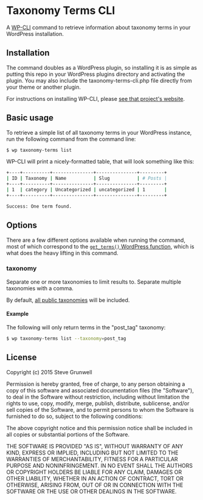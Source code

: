 # Taxonomy Terms CLI

A [WP-CLI](http://wp-cli.org/) command to retrieve information about taxonomy terms in your WordPress installation.

## Installation

The command doubles as a WordPress plugin, so installing it is as simple as putting this repo in your WordPress plugins directory and activating the plugin. You may also include the taxonomy-terms-cli.php file directly from your theme or another plugin.

For instructions on installing WP-CLI, please [see that project's website](http://wp-cli.org/).

## Basic usage

To retrieve a simple list of all taxonomy terms in your WordPress instance, run the following command from the command line:

```bash
$ wp taxonomy-terms list
```

WP-CLI will print a nicely-formatted table, that will look something like this:

```bash
+----+----------+---------------+---------------+---------+
| ID | Taxonomy | Name          | Slug          | # Posts |
+----+----------+---------------+---------------+---------+
| 1  | category | Uncategorized | uncategorized | 1       |
+----+----------+---------------+---------------+---------+

Success: One term found.
```

## Options

There are a few different options available when running the command, most of which correspond to the [`get_terms()` WordPress function](http://codex.wordpress.org/Function_Reference/get_terms), which is what does the heavy lifting in this command.

### taxonomy

Separate one or more taxonomies to limit results to. Separate multiple taxonomies with a comma.

By default, [all public taxonomies](https://codex.wordpress.org/Function_Reference/register_taxonomy) will be included.

#### Example

The following will only return terms in the "post_tag" taxonomy:

```bash
$ wp taxonomy-terms list --taxonomy=post_tag
```

## License

Copyright (c) 2015 Steve Grunwell

Permission is hereby granted, free of charge, to any person obtaining a copy
of this software and associated documentation files (the "Software"), to deal
in the Software without restriction, including without limitation the rights
to use, copy, modify, merge, publish, distribute, sublicense, and/or sell
copies of the Software, and to permit persons to whom the Software is
furnished to do so, subject to the following conditions:

The above copyright notice and this permission notice shall be included in
all copies or substantial portions of the Software.

THE SOFTWARE IS PROVIDED "AS IS", WITHOUT WARRANTY OF ANY KIND, EXPRESS OR
IMPLIED, INCLUDING BUT NOT LIMITED TO THE WARRANTIES OF MERCHANTABILITY,
FITNESS FOR A PARTICULAR PURPOSE AND NONINFRINGEMENT. IN NO EVENT SHALL THE
AUTHORS OR COPYRIGHT HOLDERS BE LIABLE FOR ANY CLAIM, DAMAGES OR OTHER
LIABILITY, WHETHER IN AN ACTION OF CONTRACT, TORT OR OTHERWISE, ARISING FROM,
OUT OF OR IN CONNECTION WITH THE SOFTWARE OR THE USE OR OTHER DEALINGS IN
THE SOFTWARE.